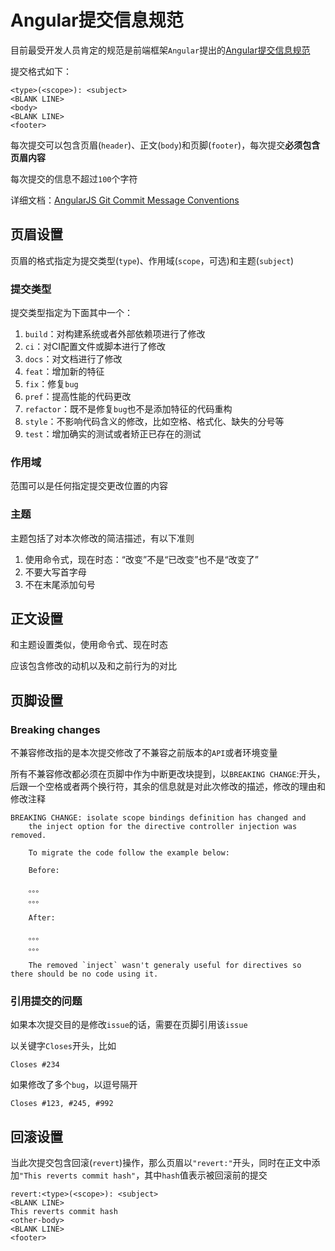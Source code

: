 
# Angular提交信息规范

目前最受开发人员肯定的规范是前端框架`Angular`提出的[Angular提交信息规范](https://github.com/angular/angular/blob/22b96b9/CONTRIBUTING.md#-commit-message-guidelines)

提交格式如下：

    <type>(<scope>): <subject>
    <BLANK LINE>
    <body>
    <BLANK LINE>
    <footer>

每次提交可以包含页眉(`header`)、正文(`body`)和页脚(`footer`)，每次提交**必须包含页眉内容**

每次提交的信息不超过`100`个字符

详细文档：[AngularJS Git Commit Message Conventions](https://docs.google.com/document/d/1QrDFcIiPjSLDn3EL15IJygNPiHORgU1_OOAqWjiDU5Y/edit#)

## 页眉设置

页眉的格式指定为提交类型(`type`)、作用域(`scope`，可选)和主题(`subject`)

### 提交类型

提交类型指定为下面其中一个：

1. `build`：对构建系统或者外部依赖项进行了修改
2. `ci`：对CI配置文件或脚本进行了修改
3. `docs`：对文档进行了修改
4. `feat`：增加新的特征
5. `fix`：修复`bug`
6. `pref`：提高性能的代码更改
7. `refactor`：既不是修复`bug`也不是添加特征的代码重构
8. `style`：不影响代码含义的修改，比如空格、格式化、缺失的分号等
9. `test`：增加确实的测试或者矫正已存在的测试

### 作用域

范围可以是任何指定提交更改位置的内容

### 主题

主题包括了对本次修改的简洁描述，有以下准则

1. 使用命令式，现在时态：“改变”不是“已改变”也不是“改变了”
2. 不要大写首字母
3. 不在末尾添加句号

## 正文设置

和主题设置类似，使用命令式、现在时态

应该包含修改的动机以及和之前行为的对比

## 页脚设置

### Breaking changes

不兼容修改指的是本次提交修改了不兼容之前版本的`API`或者环境变量

所有不兼容修改都必须在页脚中作为中断更改块提到，以`BREAKING CHANGE`:开头，后跟一个空格或者两个换行符，其余的信息就是对此次修改的描述，修改的理由和修改注释

    BREAKING CHANGE: isolate scope bindings definition has changed and
        the inject option for the directive controller injection was removed.
        
        To migrate the code follow the example below:
        
        Before:
        
        。。。
        。。。
        
        After:
        
        。。。
        。。。
        
        The removed `inject` wasn't generaly useful for directives so there should be no code using it.

### 引用提交的问题

如果本次提交目的是修改`issue`的话，需要在页脚引用该`issue`

以关键字`Closes`开头，比如

    Closes #234

如果修改了多个`bug`，以逗号隔开

    Closes #123, #245, #992

## 回滚设置

当此次提交包含回滚(`revert`)操作，那么页眉以`"revert:"`开头，同时在正文中添加`"This reverts commit hash"`，其中`hash`值表示被回滚前的提交

    revert:<type>(<scope>): <subject>
    <BLANK LINE>
    This reverts commit hash
    <other-body>
    <BLANK LINE>
    <footer>